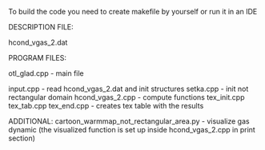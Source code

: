 To build the code you need to create makefile by yourself or run it in an IDE

DESCRIPTION FILE:

hcond_vgas_2.dat 

PROGRAM FILES:

otl_glad.cpp - main file

input.cpp - read hcond_vgas_2.dat and init structures
setka.cpp - init not rectangular domain
hcond_vgas_2.cpp - compute functions
tex_init.cpp
tex_tab.cpp
tex_end.cpp - creates tex table with the results

ADDITIONAL:
cartoon_warmmap_not_rectangular_area.py - visualize gas dynamic (the visualized function is set up inside hcond_vgas_2.cpp in print section)
